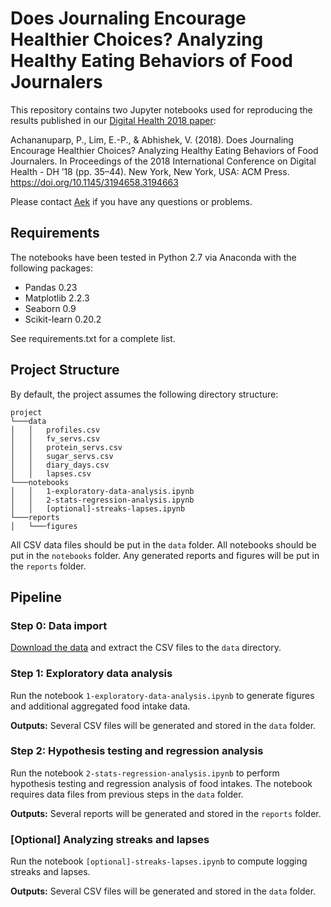 
# Does Journaling Encourage Healthier Choices? Analyzing Healthy Eating Behaviors of Food Journalers

This repository contains two Jupyter notebooks used for reproducing the results published in our [Digital Health 2018 paper](https://www.researchgate.net/publication/323956631_Does_Journaling_Encourage_Healthier_Choices_Analyzing_Healthy_Eating_Behaviors_of_Food_Journalerse):

Achananuparp, P., Lim, E.-P., & Abhishek, V. (2018). Does Journaling Encourage Healthier Choices? Analyzing Healthy Eating Behaviors of Food Journalers. In Proceedings of the 2018 International Conference on Digital Health - DH ’18 (pp. 35–44). New York, New York, USA: ACM Press. https://doi.org/10.1145/3194658.3194663

Please contact [Aek](mailto:palakorna@smu.edu.sg?cc=palakorn@gmail.com) if you have any questions or problems.

## Requirements
The notebooks have been tested in Python 2.7 via Anaconda with the following packages:

* Pandas 0.23
* Matplotlib 2.2.3
* Seaborn 0.9
* Scikit-learn 0.20.2

See requirements.txt for a complete list.

## Project Structure
By default, the project assumes the following directory structure:
```
project 
└───data  
│   │   profiles.csv
│   │   fv_servs.csv
│   │   protein_servs.csv
│   │   sugar_servs.csv
│   │   diary_days.csv
│   │   lapses.csv
└───notebooks
│   │   1-exploratory-data-analysis.ipynb
│   │   2-stats-regression-analysis.ipynb
│   │   [optional]-streaks-lapses.ipynb
└───reports
│   └───figures
```
All CSV data files should be put in the `data` folder. All notebooks should be put in the `notebooks` folder. Any generated reports and figures will be put in the `reports` folder.

## Pipeline

### Step 0: Data import
[Download the data](https://drive.google.com/open?id=1z8iJZHJMnEAHSSCsKbdyUR7N9ccVuveH) and extract the CSV files to the `data` directory.

### Step 1: Exploratory data analysis
Run the notebook `1-exploratory-data-analysis.ipynb` to generate figures and additional aggregated food intake data.

__Outputs:__ Several CSV files will be generated and stored in the `data` folder.

### Step 2: Hypothesis testing and regression analysis
Run the notebook `2-stats-regression-analysis.ipynb` to perform hypothesis testing and regression analysis of food intakes. The notebook requires data files from previous steps in the `data` folder.

__Outputs:__ Several reports will be generated and stored in the `reports` folder.

### [Optional] Analyzing streaks and lapses

Run the notebook `[optional]-streaks-lapses.ipynb` to compute logging streaks and lapses.

__Outputs:__ Several CSV files will be generated and stored in the `data` folder.
